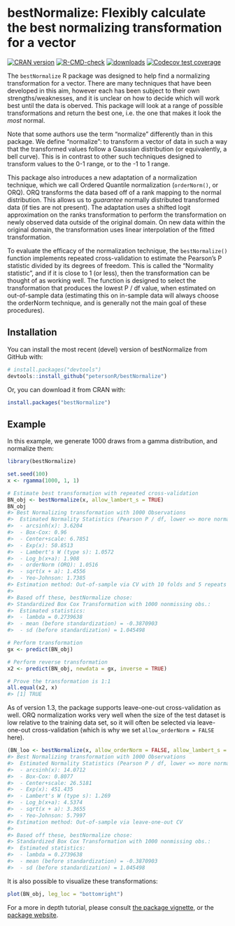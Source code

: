 
<!-- README.md is generated from README.Rmd. Please edit that file -->

# bestNormalize: Flexibly calculate the best normalizing transformation for a vector

[![CRAN
version](https://www.r-pkg.org/badges/version/bestNormalize)](https://cran.r-project.org/package=bestNormalize)
[![R-CMD-check](https://github.com/petersonR/bestNormalize/workflows/R-CMD-check/badge.svg)](https://github.com/petersonR/bestNormalize/actions)
[![downloads](https://cranlogs.r-pkg.org/badges/bestNormalize)](https://cran.r-project.org/package=bestNormalize)
[![Codecov test
coverage](https://codecov.io/gh/petersonR/bestNormalize/branch/master/graph/badge.svg)](https://codecov.io/gh/petersonR/bestNormalize?branch=master)

The `bestNormalize` R package was designed to help find a normalizing
transformation for a vector. There are many techniques that have been
developed in this aim, however each has been subject to their own
strengths/weaknesses, and it is unclear on how to decide which will work
best until the data is oberved. This package will look at a range of
possible transformations and return the best one, i.e. the one that
makes it look the *most* normal.

Note that some authors use the term “normalize” differently than in this
package. We define “normalize”: to transform a vector of data in such a
way that the transformed values follow a Gaussian distribution (or
equivalently, a bell curve). This is in contrast to other such
techniques designed to transform values to the 0-1 range, or to the -1
to 1 range.

This package also introduces a new adaptation of a normalization
technique, which we call Ordered Quantile normalization (`orderNorm()`,
or ORQ). ORQ transforms the data based off of a rank mapping to the
normal distribution. This allows us to *guarantee* normally distributed
transformed data (if ties are not present). The adaptation uses a
shifted logit approximation on the ranks transformation to perform the
transformation on newly observed data outside of the original domain. On
new data within the original domain, the transformation uses linear
interpolation of the fitted transformation.

To evaluate the efficacy of the normalization technique, the
`bestNormalize()` function implements repeated cross-validation to
estimate the Pearson’s P statistic divided by its degrees of freedom.
This is called the “Normality statistic”, and if it is close to 1 (or
less), then the transformation can be thought of as working well. The
function is designed to select the transformation that produces the
lowest P / df value, when estimated on out-of-sample data (estimating
this on in-sample data will always choose the orderNorm technique, and
is generally not the main goal of these procedures).

## Installation

You can install the most recent (devel) version of bestNormalize from
GitHub with:

``` r
# install.packages("devtools")
devtools::install_github("petersonR/bestNormalize")
```

Or, you can download it from CRAN with:

``` r
install.packages("bestNormalize")
```

## Example

In this example, we generate 1000 draws from a gamma distribution, and
normalize them:

``` r
library(bestNormalize)
```

``` r
set.seed(100)
x <- rgamma(1000, 1, 1)

# Estimate best transformation with repeated cross-validation
BN_obj <- bestNormalize(x, allow_lambert_s = TRUE)
BN_obj
#> Best Normalizing transformation with 1000 Observations
#>  Estimated Normality Statistics (Pearson P / df, lower => more normal):
#>  - arcsinh(x): 3.6204
#>  - Box-Cox: 0.96
#>  - Center+scale: 6.7851
#>  - Exp(x): 50.8513
#>  - Lambert's W (type s): 1.0572
#>  - Log_b(x+a): 1.908
#>  - orderNorm (ORQ): 1.0516
#>  - sqrt(x + a): 1.4556
#>  - Yeo-Johnson: 1.7385
#> Estimation method: Out-of-sample via CV with 10 folds and 5 repeats
#>  
#> Based off these, bestNormalize chose:
#> Standardized Box Cox Transformation with 1000 nonmissing obs.:
#>  Estimated statistics:
#>  - lambda = 0.2739638 
#>  - mean (before standardization) = -0.3870903 
#>  - sd (before standardization) = 1.045498

# Perform transformation
gx <- predict(BN_obj)

# Perform reverse transformation
x2 <- predict(BN_obj, newdata = gx, inverse = TRUE)

# Prove the transformation is 1:1
all.equal(x2, x)
#> [1] TRUE
```

As of version 1.3, the package supports leave-one-out cross-validation
as well. ORQ normalization works very well when the size of the test
dataset is low relative to the training data set, so it will often be
selected via leave-one-out cross-validation (which is why we set
`allow_orderNorm = FALSE` here).

``` r
(BN_loo <- bestNormalize(x, allow_orderNorm = FALSE, allow_lambert_s = TRUE, loo = TRUE))
#> Best Normalizing transformation with 1000 Observations
#>  Estimated Normality Statistics (Pearson P / df, lower => more normal):
#>  - arcsinh(x): 14.0712
#>  - Box-Cox: 0.8077
#>  - Center+scale: 26.5181
#>  - Exp(x): 451.435
#>  - Lambert's W (type s): 1.269
#>  - Log_b(x+a): 4.5374
#>  - sqrt(x + a): 3.3655
#>  - Yeo-Johnson: 5.7997
#> Estimation method: Out-of-sample via leave-one-out CV
#>  
#> Based off these, bestNormalize chose:
#> Standardized Box Cox Transformation with 1000 nonmissing obs.:
#>  Estimated statistics:
#>  - lambda = 0.2739638 
#>  - mean (before standardization) = -0.3870903 
#>  - sd (before standardization) = 1.045498
```

It is also possible to visualize these transformations:

``` r
plot(BN_obj, leg_loc = "bottomright")
```

For a more in depth tutorial, please consult [the package
vignette](https://CRAN.R-project.org/package=bestNormalize/vignettes/bestNormalize.html),
or the [package website](https://petersonr.github.io/bestNormalize/).
